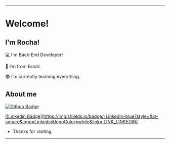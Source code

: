 ----------------------------------------------------------------------------

# Welcome!


## I'm Rocha!

:computer: I'm Back-End Developer!

:house_with_garden: I’m from Brazil.

:books: I’m currently learning everything.
 

## About me

[![Github Badge](https://img.shields.io/badge/-Github-000?style=flat-square&logo=Github&logoColor=white&link=LINK_GIT)](LINK_GIT)

[![Linkedin Badge](https://img.shields.io/badge/-LinkedIn-blue?style=flat-square&logo=Linkedin&logoColor=white&link= LINK_LINKEDIN)]( LINK_LINKEDIN)

- Thanks for visiting.
----------------------------------------------------------------------------------
